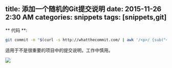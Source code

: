 title: 添加一个随机的Git提交说明
date: 2015-11-26 2:30 AM
categories: snippets
tags: [snippets,git]
---

** 代码 **:

```bash
git commit -m "$(curl -s http://whatthecommit.com/ | awk '/<p>/ {sub("<p>", ""); print }')"
```
<!--more-->
适用于不是很重要的项目中的提交说明，工作中慎用。

![](https://ws3.sinaimg.cn/large/006tKfTcly1flzgn1lz0oj31kw0bmjuh.jpg)